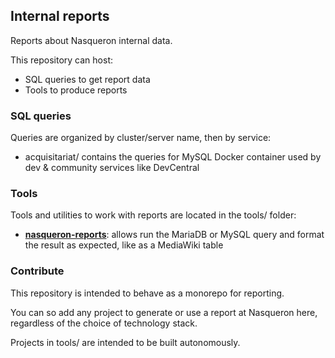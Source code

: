 ## Internal reports

Reports about Nasqueron internal data.

This repository can host:

  - SQL queries to get report data
  - Tools to produce reports

### SQL queries

Queries are organized by cluster/server name, then by service:

  - acquisitariat/ contains the queries for MySQL Docker container
    used by dev & community services like DevCentral

### Tools

Tools and utilities to work with reports are located in the tools/ folder:

* **[nasqueron-reports](tools/nasqueron-reports/README.md)**: 
  allows run the MariaDB or MySQL query and format
  the result as expected, like as a MediaWiki table

### Contribute

This repository is intended to behave as a monorepo for reporting.

You can so add any project to generate or use a report at Nasqueron here,
regardless of the choice of technology stack.

Projects in tools/<name of the project> are intended to be built autonomously.
